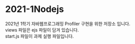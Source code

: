 # 2021-1Nodejs

2021년 1학기 자바웹프로그래밍 Profiler 구현을 위한 저장소 입니다.
<br>
views 파일은 ejs 파일이 담겨 있습니다.
<br>
start.js 파일이 과제 실행 파일입니다.

